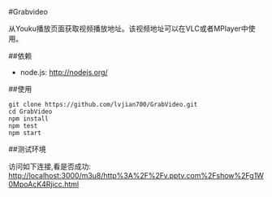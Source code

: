 #Grabvideo

从Youku播放页面获取视频播放地址。该视频地址可以在VLC或者MPlayer中使用。

##依赖

* node.js: <http://nodejs.org/>

##使用

	git clone https://github.com/lvjian700/GrabVideo.git
	cd GrabVideo
	npm install
	npm test
	npm start

##测试环境

访问如下连接,看是否成功:	
<http://localhost:3000/m3u8/http%3A%2F%2Fv.pptv.com%2Fshow%2Fg1W0MpoAcK4Rjicc.html>	




	

	
	


